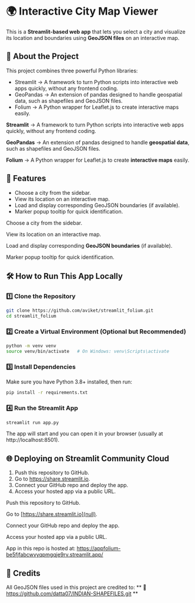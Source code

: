 # 🌍 Interactive City Map Viewer

This is a **Streamlit-based web app** that lets you select a city and visualize its location and boundaries using **GeoJSON files** on an interactive map.

## 🚀 About the Project

This project combines three powerful Python libraries:

- Streamlit → A framework to turn Python scripts into interactive web apps quickly, without any frontend coding.
- GeoPandas → An extension of pandas designed to handle geospatial data, such as shapefiles and GeoJSON files.
- Folium → A Python wrapper for Leaflet.js to create interactive maps easily.

**Streamlit** → A framework to turn Python scripts into interactive web apps quickly, without any frontend coding.

**GeoPandas** → An extension of pandas designed to handle **geospatial data**, such as shapefiles and GeoJSON files.

**Folium** → A Python wrapper for Leaflet.js to create **interactive maps** easily.

## 📂 Features

- Choose a city from the sidebar.
- View its location on an interactive map.
- Load and display corresponding GeoJSON boundaries (if available).
- Marker popup tooltip for quick identification.

Choose a city from the sidebar.

View its location on an interactive map.

Load and display corresponding **GeoJSON boundaries** (if available).

Marker popup tooltip for quick identification.

## 🛠️ How to Run This App Locally

### 1️⃣ Clone the Repository

```bash
git clone https://github.com/aviket/streamlit_folium.git
cd streamlit_folium
```

### 2️⃣ Create a Virtual Environment (Optional but Recommended)

```bash
python -m venv venv
source venv/bin/activate   # On Windows: venv\Scripts\activate
```

### 3️⃣ Install Dependencies

Make sure you have Python 3.8+ installed, then run:

```bash
pip install -r requirements.txt
```

### 4️⃣ Run the Streamlit App

```bash
streamlit run app.py
```

The app will start and you can open it in your browser (usually at http://localhost:8501).

## 🌐 Deploying on Streamlit Community Cloud

1. Push this repository to GitHub.
2. Go to https://share.streamlit.io.
3. Connect your GitHub repo and deploy the app.
4. Access your hosted app via a public URL.

Push this repository to GitHub.

Go to [https://share.streamlit.io](null).

Connect your GitHub repo and deploy the app.

Access your hosted app via a public URL.

App in this repo is hosted at:
https://appfolium-be5fjfabcwvyqpmgqje9rv.streamlit.app/

## 📜 Credits

All GeoJSON files used in this project are credited to:
** 🔗 https://github.com/datta07/INDIAN-SHAPEFILES.git **
